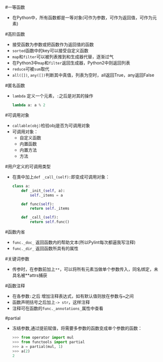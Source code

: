 #一等函数
+ 在Python中，所有函数都是一等对象(可作为参数，可作为返回值，可作为元素)

#高阶函数
+ 接受函数为参数或把函数作为返回值的函数
+ `sorted`函数中的key可以接受自定义函数
+ `map`和`filter`可以被列表推到和生成器代替，逐渐过气
+ 在Python3中`map`和`filter`返回生成器，Python2中则返回列表
+ `reduce`可被`sum`取代
+ `all([])`, `any([])`判断其中真值，列表为空时，all返回True，any返回False

#匿名函数
+ `lambda` 定义一个元素，`:`之后是对其的操作
    ```python
    lambda a: a % 2 
    ```

#可调用对象
+ `callable(obj)`检验obj是否为可调用对象
+ 可调用对象：
    + 自定义函数
    + 内置函数
    + 内置方法
    + 方法

#用户定义的可调用类型
+ 在类中加上`def _call_(self):`即变成可调用对象：
    ```python
    class a:
        def _init_(self, a):
            self._items = a

        def func(self):
            return self._items

        def _call_(self):
            return self.func()
    ```
#函数内省
+ `func._doc_` 返回函数内的帮助文本(所以Pylint每次都逼我写注释)
+ `func._dir_` 返回函数所具有的属性

#关键词参数
+ 传参时，在参数前加上`**`，可以将所有元素当做单个参数传入，同名绑定，未具名被**attrs捕获

#函数注释
+ 在各参数`:`之后 增加注释表达式，如有默认值则放在参数与`=`之间
+ 函数声明括号之后加上`-> str`，这样注释
+ 注释可在函数的`func._annotations_`属性中查看

#partial
+ 冻结参数,通过提前赋值，将需要多参数的函数变成单个参数的函数：
    ```python
    >>> from operator import mul
    >>> from functools import partial
    >>> a = partial(mul, 1)
    >>> a(2)
    2
    ```
